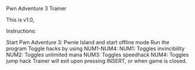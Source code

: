 Pwn Adventure 3 Trainer

This is v1.0,

Instructions:

Start Pwn Adventure 3: Pwnie Island and start offline mode
Run the program
Toggle hacks by using NUM1-NUM4:
NUM1: Toggles invincibility
NUM2: Toggles unlimited mana
NUM3: Toggles speedhack
NUM4: Toggles jump hack
Trainer will exit upon pressing INSERT, or when game is closed.
